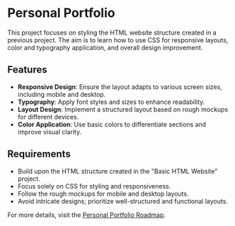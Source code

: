 # Personal Portfolio

This project focuses on styling the HTML website structure created in a previous project. The aim is to learn how to use CSS for responsive layouts, color and typography application, and overall design improvement.

## Features

- **Responsive Design**: Ensure the layout adapts to various screen sizes, including mobile and desktop.
- **Typography**: Apply font styles and sizes to enhance readability.
- **Layout Design**: Implement a structured layout based on rough mockups for different devices.
- **Color Application**: Use basic colors to differentiate sections and improve visual clarity.

## Requirements

- Build upon the HTML structure created in the "Basic HTML Website" project.
- Focus solely on CSS for styling and responsiveness.
- Follow the rough mockups for mobile and desktop layouts.
- Avoid intricate designs; prioritize well-structured and functional layouts.

For more details, visit the [Personal Portfolio Roadmap](https://roadmap.sh/projects/portfolio-website).